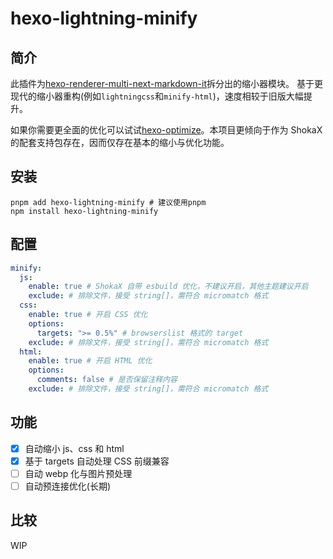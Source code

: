 # hexo-lightning-minify
## 简介

此插件为[hexo-renderer-multi-next-markdown-it](https://github.com/theme-shoka-x/hexo-renderer-multi-next-markdown-it)拆分出的缩小器模块。
基于更现代的缩小器重构(例如`lightningcss`和`minify-html`)，速度相较于旧版大幅提升。

如果你需要更全面的优化可以试试[hexo-optimize](https://github.com/next-theme/hexo-optimize)。本项目更倾向于作为 ShokaX 的配套支持包存在，因而仅存在基本的缩小与优化功能。

## 安装
```shell
pnpm add hexo-lightning-minify # 建议使用pnpm
npm install hexo-lightning-minify
```

## 配置
```yaml
minify:
  js:
    enable: true # ShokaX 自带 esbuild 优化，不建议开启，其他主题建议开启
    exclude: # 排除文件，接受 string[]，需符合 micromatch 格式
  css:
    enable: true # 开启 CSS 优化
    options:
      targets: ">= 0.5%" # browserslist 格式的 target
    exclude: # 排除文件，接受 string[]，需符合 micromatch 格式
  html:
    enable: true # 开启 HTML 优化
    options:
      comments: false # 是否保留注释内容
    exclude: # 排除文件，接受 string[]，需符合 micromatch 格式
```

## 功能
- [x] 自动缩小 js、css 和 html
- [x] 基于 targets 自动处理 CSS 前缀兼容
- [ ] 自动 webp 化与图片预处理
- [ ] 自动预连接优化(长期)

## 比较
WIP